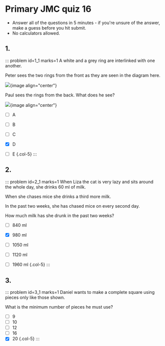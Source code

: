 # Primary JMC quiz 16

* Answer all of the questions in 5 minutes - if you're unsure of the answer, make a guess before you hit submit. 
* No calculators allowed.


## 1.
<!--- 2014 (3) --->
::: problem id=1_1 marks=1
A white and a grey ring are interlinked with one another.  

Peter sees the two rings from the front as they are seen in the diagram here.  

![](/resources/primary-jmc-16/1-rings-q.png){image align="center"} 

Paul sees the rings from the back. What does he see? 

![](/resources/primary-jmc-16/1-rings-a.png){image align="center"} 

* [ ] A
* [ ] B
* [ ] C
* [x] D
* [ ] E
{.col-5}
:::


## 2.
<!--- 2011 (10) --->
::: problem id=2_1 marks=1
When Liza the cat is very lazy and sits around the whole day, she drinks 60 ml of milk.  

When she chases mice she drinks a third more milk.  

In the past two weeks, she has chased mice on every second day.  

How much milk has she drunk in the past two weeks? 

* [ ] 840 ml
* [x] 980 ml
* [ ] 1050 ml
* [ ] 1120 ml
* [ ] 1960 ml
{.col-5}
:::


## 3.
<!--- 2011 (19) --->
::: problem id=3_1 marks=1
Daniel wants to make a complete square using pieces only like those shown.  

What is the minimum number of pieces he must use?  

* [ ] 9
* [ ] 10
* [ ] 12
* [ ] 16
* [x] 20
{.col-5}
:::
